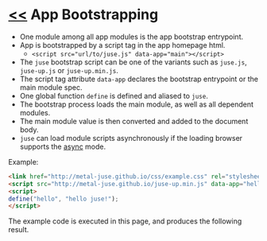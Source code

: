 # [<<](..) App Bootstrapping

* One module among all app modules is the app bootstrap entrypoint.
* App is bootstrapped by a script tag in the app homepage html.
    * `<script src="url/to/juse.js" data-app="main"></script>`
* The `juse` bootstrap script can be one of the variants such as `juse.js`, `juse-up.js` or `juse-up.min.js`.
* The script tag attribute `data-app` declares the bootstrap entrypoint or the main module spec.
* One global function `define` is defined and aliased to `juse`.
* The bootstrap process loads the main module, as well as all dependent modules.
* The main module value is then converted and added to the document body.
* `juse` can load module scripts asynchronously if the loading browser supports the [async][] mode.

Example:

```html
<link href="http://metal-juse.github.io/css/example.css" rel="stylesheet"/>
<script src="http://metal-juse.github.io/juse-up.min.js" data-app="hello"></script>
<script>
define("hello", "hello juse!");
</script>
```

The example code is executed in this page, and produces the following result.

<section>
<link href="bootstrap.css" rel="stylesheet"/>
<script src="http://metal-juse.github.io/juse-up.min.js" data-app="hello"></script>
<script>
define("hello", "hello juse!");
</script>
</section>

[async]: https://www.w3schools.com/tags/att_script_async.asp
